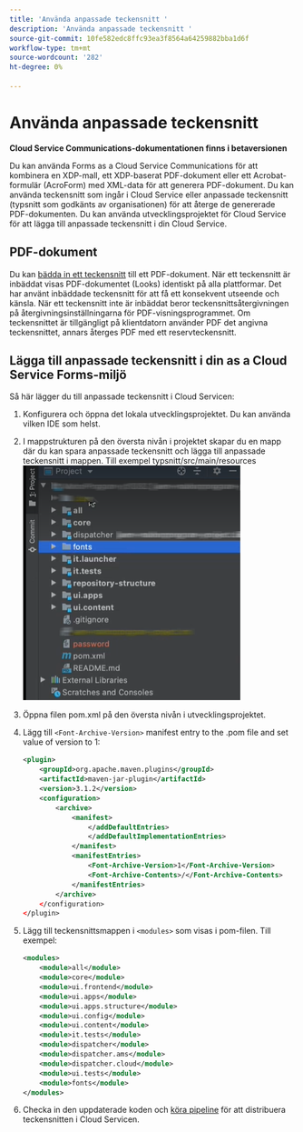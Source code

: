 ```yaml
---
title: 'Använda anpassade teckensnitt '
description: 'Använda anpassade teckensnitt '
source-git-commit: 10fe582edc8ffc93ea3f8564a64259882bba1d6f
workflow-type: tm+mt
source-wordcount: '282'
ht-degree: 0%

---
```



# Använda anpassade teckensnitt

**Cloud Service Communications-dokumentationen finns i betaversionen**

Du kan använda Forms as a Cloud Service Communications för att kombinera en XDP-mall, ett XDP-baserat PDF-dokument eller ett Acrobat-formulär (AcroForm) med XML-data för att generera PDF-dokument. Du kan använda teckensnitt som ingår i Cloud Service eller anpassade teckensnitt (typsnitt som godkänts av organisationen) för att återge de genererade PDF-dokumenten. Du kan använda utvecklingsprojektet för Cloud Service för att lägga till anpassade teckensnitt i din Cloud Service.

## PDF-dokument

Du kan [bädda in ett teckensnitt](https://adobedocs.github.io/experience-manager-forms-cloud-service-developer-reference/api/sync/#tag/PDFOutputOptions) till ett PDF-dokument. När ett teckensnitt är inbäddat visas PDF-dokumentet (Looks) identiskt på alla plattformar. Det har använt inbäddade teckensnitt för att få ett konsekvent utseende och känsla. När ett teckensnitt inte är inbäddat beror teckensnittsåtergivningen på återgivningsinställningarna för PDF-visningsprogrammet. Om teckensnittet är tillgängligt på klientdatorn använder PDF det angivna teckensnittet, annars återges PDF med ett reservteckensnitt.

## Lägga till anpassade teckensnitt i din as a Cloud Service Forms-miljö

Så här lägger du till anpassade teckensnitt i Cloud Servicen:

1. Konfigurera och öppna det lokala utvecklingsprojektet. Du kan använda vilken IDE som helst.
1. I mappstrukturen på den översta nivån i projektet skapar du en mapp där du kan spara anpassade teckensnitt och lägga till anpassade teckensnitt i mappen. Till exempel typsnitt/src/main/resources
   ![Mappen Teckensnitt](assets/fonts.png)

1. Öppna filen pom.xml på den översta nivån i utvecklingsprojektet.
1. Lägg till `<Font-Archive-Version>` manifest entry to the .pom file and set value of version to 1:

   ```xml
   <plugin>
       <groupId>org.apache.maven.plugins</groupId>
       <artifactId>maven-jar-plugin</artifactId>
       <version>3.1.2</version>
       <configuration>
           <archive>
               <manifest>
                   </addDefaultEntries>
                   </addDefaultImplementationEntries>
               </manifest>
               <manifestEntries>
                   <Font-Archive-Version>1</Font-Archive-Version>
                   <Font-Archive-Contents>/</Font-Archive-Contents>
               </manifestEntries> 
           </archive>
       </configuration>
   </plugin>
   ```

1. Lägg till teckensnittsmappen i `<modules>` som visas i pom-filen. Till exempel:

   ```xml
   <modules>
       <module>all</module>
       <module>core</module>
       <module>ui.frontend</module>
       <module>ui.apps</module>
       <module>ui.apps.structure</module>
       <module>ui.config</module>
       <module>ui.content</module>
       <module>it.tests</module>
       <module>dispatcher</module>
       <module>dispatcher.ams</module>
       <module>dispatcher.cloud</module>
       <module>ui.tests</module>
       <module>fonts</module>
   </modules>
   ```

1. Checka in den uppdaterade koden och [köra pipeline](/help/implementing/cloud-manager/deploy-code.md) för att distribuera teckensnitten i Cloud Servicen.
